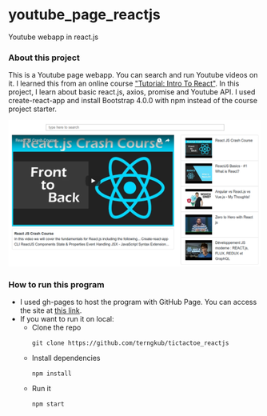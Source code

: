 # youtube_page_reactjs
Youtube webapp in react.js

### About this project
This is a Youtube page webapp. You can search and run Youtube videos on it. I learned this from an online course ["Tutorial: Intro To React"](https://reactjs.org/tutorial/tutorial.html). In this project, I learn about basic react.js, axios, promise and Youtube API. I used create-react-app and install Bootstrap 4.0.0 with npm instead of the course project starter.

![youtube_page_reactjs](screenshot.png/?raw=true)

### How to run this program
* I used gh-pages to host the program with GitHub Page. You can access the site at [this link](https://terngkub.github.io/youtube_page_reactjs).
* If you want to run it on local:
	* Clone the repo
		```
		git clone https://github.com/terngkub/tictactoe_reactjs
		```
	* Install dependencies
		```
		npm install
		```
	* Run it
		```
		npm start
		```
